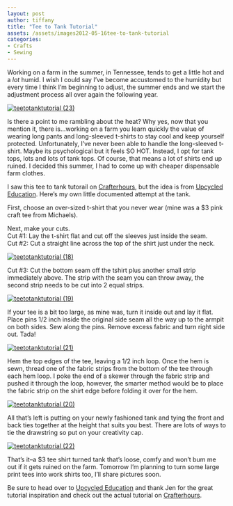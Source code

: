 ```yaml
---
layout: post
author: tiffany
title: "Tee to Tank Tutorial"
assets: /assets/images2012-05-16tee-to-tank-tutorial
categories: 
- Crafts
- Sewing
---
```


Working on a farm in the summer, in Tennessee, tends to get a little hot and a _lot_ humid. I wish I could say I’ve become accustomed to the humidity but every time I think I’m beginning to adjust, the summer ends and we start the adjustment process all over again the following year.

[![](jekyll_uploads/2012/05/teetotanktutorial-23-325x424.jpg "teetotanktutorial (23)")](http://www.sweetpeonies.com/2012/05/tee-to-tank-tutorial/teetotanktutorial-23/)

Is there a point to me rambling about the heat? Why yes, now that you mention it, there is…working on a farm you learn quickly the value of wearing long pants and long-sleeved t-shirts to stay cool and keep yourself protected. Unfortunately, I’ve never been able to handle the long-sleeved t-shirt. Maybe its psychological but it feels SO HOT. Instead, I opt for tank tops, lots and lots of tank tops. Of course, that means a lot of shirts end up ruined. I decided this summer, I had to come up with cheaper dispensable farm clothes.

I saw this tee to tank tutorail on [Crafterhours](http://www.crafterhoursblog.com/2011/08/tee-to-tank-tutorial-by-jen-from.html), but the idea is from [Upcycled Education](http://upcyclededucation.blogspot.com/). Here’s my own little documented attempt at the tank.

First, choose an over-sized t-shirt that you never wear (mine was a $3 pink craft tee from Michaels).

Next, make your cuts.  
Cut #1: Lay the t-shirt flat and cut off the sleeves just inside the seam.  
Cut #2: Cut a straight line across the top of the shirt just under the neck.

[![](jekyll_uploads/2012/05/teetotanktutorial-18-575x382.jpg "teetotanktutorial (18)")](http://www.sweetpeonies.com/2012/05/tee-to-tank-tutorial/teetotanktutorial-18/)

Cut #3: Cut the bottom seam off the tshirt plus another small strip immediately above. The strip with the seam you can throw away, the second strip needs to be cut into 2 equal strips.

[![](jekyll_uploads/2012/05/teetotanktutorial-19-575x383.jpg "teetotanktutorial (19)")](http://www.sweetpeonies.com/2012/05/tee-to-tank-tutorial/teetotanktutorial-19/)

If your tee is a bit too large, as mine was, turn it inside out and lay it flat. Place pins 1/2 inch inside the original side seam all the way up to the armpit on both sides. Sew along the pins. Remove excess fabric and turn right side out. Tada!

[![](jekyll_uploads/2012/05/teetotanktutorial-21-575x382.jpg "teetotanktutorial (21)")](http://www.sweetpeonies.com/2012/05/tee-to-tank-tutorial/teetotanktutorial-21/)

Hem the top edges of the tee, leaving a 1/2 inch loop. Once the hem is sewn, thread one of the fabric strips from the bottom of the tee through each hem loop. I poke the end of a skewer through the fabric strip and pushed it through the loop, however, the smarter method would be to place the fabric strip on the shirt edge before folding it over for the hem.

[![](jekyll_uploads/2012/05/teetotanktutorial-20-575x382.jpg "teetotanktutorial (20)")](http://www.sweetpeonies.com/2012/05/tee-to-tank-tutorial/teetotanktutorial-20/)

All that’s left is putting on your newly fashioned tank and tying the front and back ties together at the height that suits you best. There are lots of ways to tie the drawstring so put on your creativity cap.

[![](jekyll_uploads/2012/05/teetotanktutorial-22-575x382.jpg "teetotanktutorial (22)")](http://www.sweetpeonies.com/2012/05/tee-to-tank-tutorial/teetotanktutorial-22/)

That’s it–a $3 tee shirt turned tank that’s loose, comfy and won’t bum me out if it gets ruined on the farm. Tomorrow I’m planning to turn some large print tees into work shirts too, I’ll share pictures soon.

Be sure to head over to [Upcycled Education](http://upcyclededucation.blogspot.com/) and thank Jen for the great tutorial inspiration and check out the actual tutorial on [Crafterhours](http://www.crafterhoursblog.com/2011/08/tee-to-tank-tutorial-by-jen-from.html).